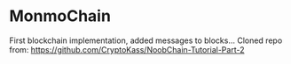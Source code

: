 # MonmoChain
First blockchain implementation, added messages to blocks... Cloned repo from: https://github.com/CryptoKass/NoobChain-Tutorial-Part-2
